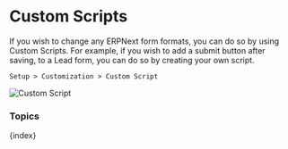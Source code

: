 <!-- add-breadcrumbs -->
# Custom Scripts

If you wish to change any ERPNext form formats, you can do so by using Custom
Scripts. For example, if you wish to add a submit button after saving, to a
Lead form, you can do so by creating your own script.

`Setup > Customization > Custom Script`

<img alt="Custom Script" class="screenshot" src="{{docs_base_url}}/assets/img/customize/custom-script-1.png">

### Topics

{index}
